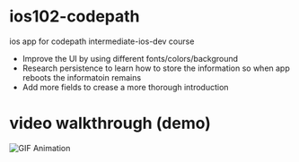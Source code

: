 # ios102-codepath
ios app for codepath intermediate-ios-dev course

- Improve the UI by using different fonts/colors/background
- Research persistence to learn how to store the information so when app reboots the informatoin remains
- Add more fields to crease a more thorough introduction


# video walkthrough (demo)


![GIF Animation](https://imgur.com/fytF5bZ.gif) 
